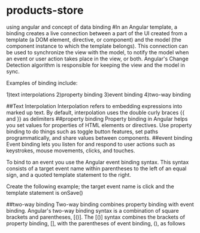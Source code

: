 # products-store
using angular and concept of data binding
#In an Angular template, 
a binding creates a live connection between a part of the UI created from a template (a DOM element, directive, or component) and the model (the component instance to which the template belongs). This connection can be used to synchronize the view with the model, to notify the model when an event or user action takes place in the view, or both. Angular's Change Detection algorithm is responsible for keeping the view and the model in sync.

Examples of binding include:

1)text interpolations
2)property binding
3)event binding
4)two-way binding

##Text Interpolation
Interpolation refers to embedding expressions into marked up text. By default, interpolation uses the double curly braces {{ and }} as delimiters
##property binding
Property binding in Angular helps you set values for properties of HTML elements or directives. Use property binding to do things such as toggle button features, set paths programmatically, and share values between components.
##event binding
Event binding lets you listen for and respond to user actions such as keystrokes, mouse movements, clicks, and touches.

To bind to an event you use the Angular event binding syntax. This syntax consists of a target event name within parentheses to the left of an equal sign, and a quoted template statement to the right.

Create the following example; the target event name is click and the template statement is onSave()

##two-way binding
Two-way binding combines property binding with event binding.
Angular's two-way binding syntax is a combination of square brackets and parentheses, [()]. The [()] syntax combines the brackets of property binding, [], with the parentheses of event binding, (), as follows
